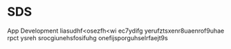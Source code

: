 # SDS
App Development
liasudhf<osezfh<wi ec7ydifg yerufztsxenr8uaenrof9uhae rpct ysreh srocgiunehsfosifuhg onefijsporguhselrfaejt9s